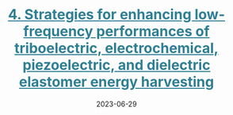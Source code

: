 ---
title: '<a href="https://doi.org/10.1016/j.scib.2023.06.025" style="color:#2f7f93;">4. Strategies for enhancing low-frequency performances of triboelectric, electrochemical, piezoelectric, and dielectric elastomer energy harvesting</a>'
collection: publications
category: co-author
excerpt: '本文系统总结了四类典型的低频能量采集技术（摩擦电、电化学、压电和介电弹性体），重点讨论其输出性能提升与稳定性增强的关键挑战与策略，为工程化应用提供设计依据。<br>  
This review systematically summarizes four typical low-frequency energy harvesting technologies—triboelectric, electrochemical, piezoelectric, and dielectric elastomer—and discusses challenges and optimization strategies for improving output performance and stability in practical applications.'
date: 2023-06-29
venue: 'Science Bulletin'
paperurl: '/files/low-frequency-harvesters.pdf'
citation: 'Xiahou, X., Wu, S., Guo, X., <strong>Li, H.</strong>, Chen, C., & Xu, M. (2023). "Strategies for enhancing low-frequency performances of triboelectric, electrochemical, piezoelectric, and dielectric elastomer energy harvesting." <i>Science Bulletin</i>, 68, 1687–1714.'
---